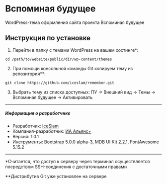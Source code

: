 # Вспоминая будущее

WordPress-тема оформления сайта проекта Вспоминая будущее

## Инструкция по установке

1. Перейти в папку с темами WordPress на вашем хостинге*:

  `cd /path/to/website/public/dir/wp-content/themes`

2. При помощи консольной команды Git копируем тему из репозитория**:

  `git clone https://github.com/iceslam/remember.git`

3. Выбрать тему из списка доступных: ПУ -> Внешний вид -> Темы -> Вспоминая будущее -> Активировать

---

##### Информация о разработчике

* Разработчик: [IceSlam](https://iceslam.ru/ "IceSlam")
* Компания-разработчик: [ИА Альянс+](https://alianscompany.ru "Интернет-агентство Альянс+")
* Версия: 1.0.1
* Инструменты: Bootstrap 5.0.0 alpha-3, MDB UI Kit 2.2.1, FontAwesome 5.15.2

---

*Считается, что доступ к серверу через терминал осуществляется посредством SSH-соединения с достаточными правами

**Дистрибутив Git уже установлен на сервере
